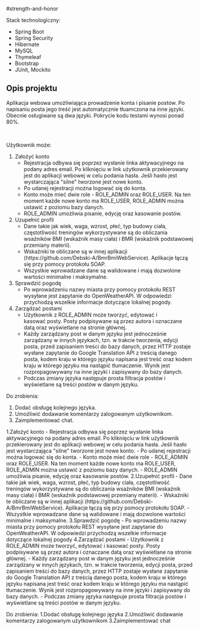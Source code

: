 #strength-and-honor

Stack technologiczny:
<ul>
    <li>Spring Boot</li>
    <li>Spring Security</li>
    <li>Hibernate</li>
    <li>MySQL</li>
    <li>Thymeleaf</li>
    <li>Bootstrap</li>
    <li>JUnit, Mockito</li>
</ul>

<h2>Opis projektu</h2>
<p>Aplikacja webowa umożliwiająca prowadzenie konta i pisanie postów. Po napisaniu posta jego treść jest automatycznie tłuamczona na inne języki.
Obecnie osługiwane są dwa języki. Pokrycie kodu testami wynosi ponad 80%.</p><br/>

Użytkownik może:
<ol>
    <li>Założyć konto
        <ul>
            <li>Rejestracja odbywa się poprzez wysłanie linka aktywacyjnego na podany adres email. Po kliknięciu w link użytkownik
                przekierowany jest do aplikacji webowej w celu podania hasła. Jeśli hasło jest wystarczająca "silne" tworzone jest nowe konto.</li>
            <li>Po udanej rejestracji można logować się do konta.</li>
            <li>Konto może mieć dwie role - ROLE_ADMIN oraz ROLE_USER. Na ten moment każde nowe konto ma ROLE_USER, ROLE_ADMIN
                można ustawić z poziomu bazy danych.</li>
            <li>ROLE_ADMIN umożliwia pisanie, edycję oraz kasowanie postów.</li>
        </ul>
    </li>
    <li>Uzupełnić profil
        <ul>
            <li>Dane takie jak wiek, waga, wzrost, płeć, typ budowy ciała, częstotliwość treningów wykorzystywane są do obliczania
                wsaźników BMI (wskaźnik masy ciała) i BMR (wskaźnik podstawowej przemiany materii).</li>
            <li>Wskaźniki te obliczane są w innej aplikacji (https://github.com/Debski-A/BmrBmiWebService). Aplikacje łączą się przy pomocy protokołu SOAP.</li>
            <li>Wszystkie wprowadzane dane są walidowane i mają dozwolone wartości minimalne i maksymalne.</li>
        </ul>
    </li>
    <li>Sprawdzić pogodę
        <ul>
            <li>Po wprowadzeniu nazwy miasta przy pomocy protokołu REST wysyłane jest zapytanie do OpenWeatherAPI. W odpowiedzi przychodzą wszelkie informacje
                dotyczące lokalnej pogody.</li>
        </ul>
    </li>
    <li>Zarządzać postami
        <ul>
            <li>Użytkownik z ROLE_ADMIN może tworzyć, edytować i kasować posty. Posty podpisywane są przez autora i oznaczane datą oraz wyświetlane na stronie głównej.</li>
            <li>Każdy zarządzany post w danym języku jest jednocześnie zarządzany w innych językach, tzn. w trakcie tworzenia, edycji posta, przed zapisaniem treści do bazy danych,
                przez HTTP zostaje wysłane zapytanie do Google Translation API z treścią danego posta, kodem kraju w którego języku napisana jest treść oraz kodem kraju w którego
                języku ma nastąpić tłumaczenie. Wynik jest rozpropagowywany na inne języki i zapisywany do bazy danych.</li>
            <li>Podczas zmiany języka następuje prosta filtracja postów i wyświetlane są treści postów w danym języku.</li>
        </ul>
    </li>
</ol>
Do zrobienia:
<ol>
    <li>Dodać obsługę kolejnego języka.</li>
    <li>Umożliwić dodawanie komentarzy zalogowanym użytkownikom.</li>
    <li>Zaimplementować chat.</li>
</ol>
1.Założyć konto
    - Rejestracja odbywa się poprzez wysłanie linka aktywacyjnego na podany adres email. Po kliknięciu w link użytkownik
    przekierowany jest do aplikacji webowej w celu podania hasła. Jeśli hasło jest wystarczająca "silne" tworzone jest nowe konto.
    - Po udanej rejestracji można logować się do konta.
    - Konto może mieć dwie role - ROLE_ADMIN oraz ROLE_USER. Na ten moment każde nowe konto ma ROLE_USER, ROLE_ADMIN
    można ustawić z poziomu bazy danych.
    - ROLE_ADMIN umożliwia pisanie, edycję oraz kasowanie postów.
2.Uzupełnić profil
    - Dane takie jak wiek, waga, wzrost, płeć, typ budowy ciała, częstotliwość treningów wykorzystywane są do obliczania
    wsaźników BMI (wskaźnik masy ciała) i BMR (wskaźnik podstawowej przemiany materii).
    - Wskaźniki te obliczane są w innej aplikacji (https://github.com/Debski-A/BmrBmiWebService). Aplikacje łączą się przy pomocy protokołu SOAP.
    - Wszystkie wprowadzane dane są walidowane i mają dozwolone wartości minimalne i maksymalne.
3.Sprawdzić pogodę
    - Po wprowadzeniu nazwy miasta przy pomocy protokołu REST wysyłane jest zapytanie do OpenWeatherAPI. W odpowiedzi przychodzą wszelkie informacje
    dotyczące lokalnej pogody
4.Zarządzać postami
    - Użytkownik z ROLE_ADMIN może tworzyć, edytować i kasować posty. Posty podpisywane są przez autora i oznaczane datą oraz wyświetlane na stronie głównej.
    - Każdy zarządzany post w danym języku jest jednocześnie zarządzany w innych językach, tzn. w trakcie tworzenia, edycji posta, przed zapisaniem treści do bazy danych,
    przez HTTP zostaje wysłane zapytanie do Google Translation API z treścią danego posta, kodem kraju w którego języku napisana jest treść oraz kodem kraju w którego
    języku ma nastąpić tłumaczenie. Wynik jest rozpropagowywany na inne języki i zapisywany do bazy danych.
    - Podczas zmiany języka następuje prosta filtracja postów i wyświetlane są treści postów w danym języku.

Do zrobienia:
1.Dodać obsługę kolejnego języka
2.Umożliwić dodawanie komentarzy zalogowanym użytkownikom
3.Zaimplementować chat
